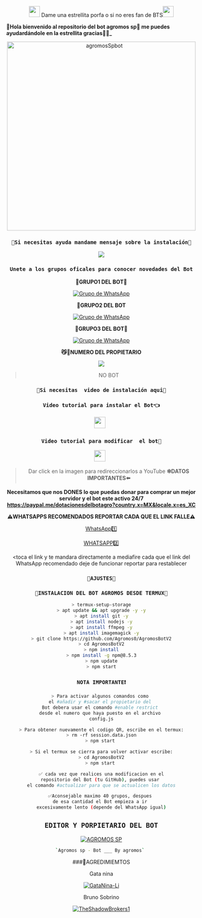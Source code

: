 <P align="center">
<img src="https://i.gifer.com/origin/84/84b7d7e62befb51f831bc0ed938c8742.gif" width="29px"> Dame una estrellita porfa o si no eres fan de BTS<img src="https://thumbs.gfycat.com/AdolescentAgileCoqui-size_restricted.gif" width="29px">

**💚Hola bienvenido al repositorio del bot agromos sp💚 me puedes ayudardándole en la estrellita gracias💚👻_**

<div align="center">
<img src="https://i.ytimg.com/vi/nkhVzxXnuSQ/maxresdefault.jpg" alt="agromosSpbot" width="500" />


### `💚Si necesitas ayuda mandame mensaje sobre la instalación💚`
<a href="http://wa.me/18178659441" target="blank"><img src="https://img.shields.io/badge/Whatsapp-30302f?style=flat&logo=whatsapp" /></a>
### `Unete a los grupos oficales para conocer novedades del Bot`
**🔰GRUPO1 DEL BOT🔰**

[![Grupo de WhatsApp](https://img.shields.io/badge/WhatsApp%20Group-25D366?style=for-the-badge&logo=whatsapp&logoColor=white)](https://chat.whatsapp.com/JiONzKmPvB25su65XzAbqA)

**🔰GRUPO2 DEL BOT**

[![Grupo de WhatsApp](https://img.shields.io/badge/WhatsApp%20Group-25D366?style=for-the-badge&logo=whatsapp&logoColor=white)](https://chat.whatsapp.com/BzLd8kaNMj24Hmu95tsiE2)

**🔰GRUPO3 DEL BOT🔰**

[![Grupo de WhatsApp](https://img.shields.io/badge/WhatsApp%20Group-25D366?style=for-the-badge&logo=whatsapp&logoColor=white)](https://chat.whatsapp.com/K0UCo7igED92q9c1w2DiEH)

**😼💚NUMERO DEL  PROPIETARIO**

<a href="http://wa.me/18178659441" target="blank"><img src="https://img.shields.io/badge/AGROMOS_SP-25D366?style=for-the-badge&logo=whatsapp&logoColor=white" /></a>
> NO BOT


### `💚Si necesitas  video de instalación aqui💚`
### `Video tutorial para instalar el Bot👈`
<a href="https://youtu.be/pZQqL51epBY"><img height="30" src="https://img.shields.io/badge/YouTube-FF0000?style=for-the-badge&logo=youtube&logoColor=white"></a>&nbsp;&nbsp;
### `Video tutorial para modificar  el bot🔰`
<a href="https://youtu.be/Te6QBSZzXVU"><img height="30" src="https://img.shields.io/badge/YouTube-FF0000?style=for-the-badge&logo=youtube&logoColor=white"></a>&nbsp;&nbsp;
> Dar click en la imagen para redireccionarlos a YouTube
**❇DATOS IMPORTANTES⬅️**

**Necesitamos que nos DONES lo que puedas donar  para comprar  un mejor servidor y el bot este activo 24/7 https://paypal.me/dotacionesdelbotagro?country.x=MX&locale.x=es_XC**

**⚠️WHATSAPPS RECOMENDADOS REPORTAR CADA QUE EL LINK FALLE⚠️**

[WhatsApp1️⃣](https://www.mediafire.com/file/g475ph68h8c047y/WhatsApp_2.21.19.21%25282%2529.apk/file)

[WHATSAPP2️⃣](https://www.mediafire.com/file/pxfksca3yatav5f/%25E0%25A6%2594%25E0%25A7%25A3%25CD%25A1%25CD%259C%25E2%258D%25A3%25E2%2582%25AE%25C9%2584%25C9%258C%25C9%2583%25C3%2598%25E0%25AF%2580%25CD%259C%25E2%2582%25A6%25C6%2597%25E2%2582%25AE%25C9%258C%25C3%2598%25E2%259E%25A3%25E2%259C%25AA_%25E2%25A9%2594-7.apk/file)

<toca el link y te mandara directamente a mediafire 
cada que el link del WhatsApp recomendado deje de funcionar reportar para restablecer 

### `📛AJUSTES📛`

### `🤖INSTALACION DEL BOT AGROMOS DESDE TERMUX🤖`
```bash
> termux-setup-storage
> apt update && apt upgrade -y -y
> apt install git -y
> apt install nodejs -y
> apt install ffmpeg -y
> apt install imagemagick -y
> git clone https://github.com/Agromos0/AgromosBotV2
> cd AgromosBotV2
> npm install
> npm install -g npm@8.5.3
> npm update
> npm start
```
### `NOTA IMPORTANTE❗`
```bash
> Para activar algunos comandos como 
el #añadir y #sacar el propietario del 
Bot debera usar el comando #enable restrict 
desde el numero que haya puesto en el archivo 
config.js

> Para obtener nuevamente el codigo QR, escribe en el termux:
> rm -rf session.data.json
> npm start 

> Si el termux se cierra para volver activar escribe:
> cd AgromosBotV2
> npm start 

✅ cada vez que realices una modificacion en el
repositorio del Bot (tu GitHub), puedes usar 
el comando #actualizar para que se actualicen los datos

✅Aconsejable maximo 40 grupos, despues 
de esa cantidad el Bot empieza a ir 
excesivamente lento (depende del WhatsApp igual)
```
## `EDITOR Y PORPIETARIO DEL BOT` 


[![AGROMOS SP](https://github.com/Agromos0/AgromosBotV2.png?size=100)](https://github.com/Agromos0/AgromosBotV2)
```bash
`Agromos sp - Bot ___ By agromos` 
```
###💚AGREDIMIEMTOS

Gata nina


[![GataNina-Li](https://github.com/GataNina-Li.png?size=100)](https://github.com/GataNina-Li) 

 
Bruno Sobrino 

[![TheShadowBrokers1](https://github.com/BrunoSobrino.png?size=100)](https://github.com/BrunoSobrino)
